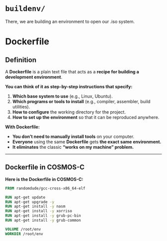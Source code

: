 # `buildenv/` 
There, we are building an environment to open our .iso system.

# Dockerfile
## Definition
A **Dockerfile** is a plain text file that acts as a **recipe for building a development environment**.

**You can think of it as step-by-step instructions that specify:**
1. **Which base system to use** (e.g., Linux, Ubuntu).
2. **Which programs or tools to install** (e.g., compiler, assembler, build utilities).
3. **How to configure** the working directory for the project.
4. **How to set up the environment** so that it can be reproduced anywhere.

**With Dockerfile:**
- **You don’t need to manually install tools** on your computer.
- **Everyone** using the same **Dockerfile** gets **the exact same environment.**
- **It eliminates** the classic **“works on my machine” problem.**
---

## Dockerfile in COSMOS-C
**Here is the Dockerfile in COSMOS-C:**
```dockerfile
FROM randomdude/gcc-cross-x86_64-elf

RUN apt-get update 
RUN apt-get upgrade -y
RUN apt-get install -y nasm
RUN apt-get install -y xorriso
RUN apt-get install -y grub-pc-bin
RUN apt-get install -y grub-common

VOLUME /root/env
WORKDIR /root/env
```